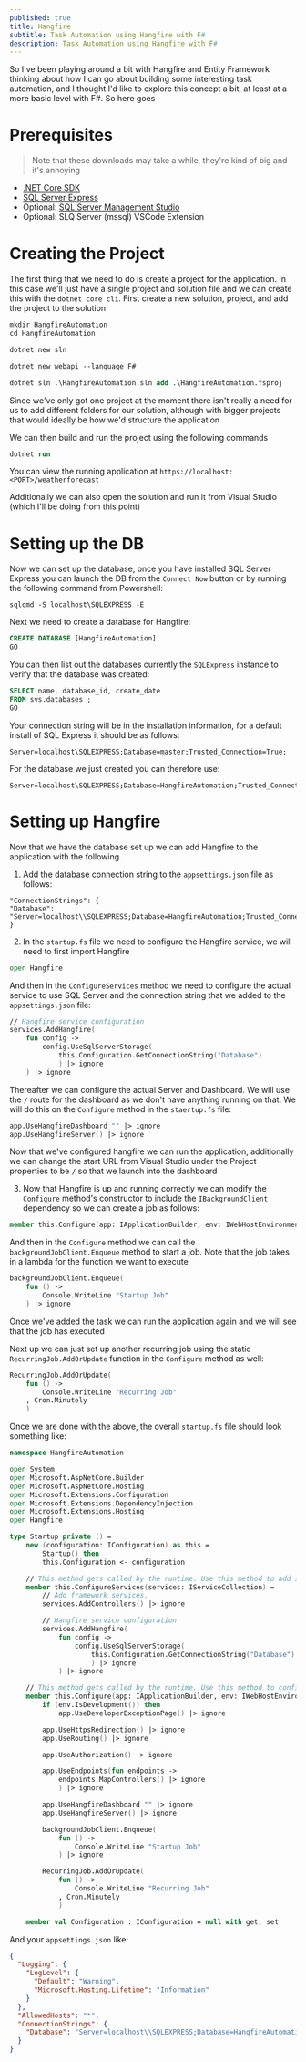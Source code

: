 ```yaml
---
published: true
title: Hangfire
subtitle: Task Automation using Hangfire with F#
description: Task Automation using Hangfire with F#
---
```


So I've been playing around a bit with Hangfire and Entity Framework thinking about how I can go about building some interesting task automation, and I thought I'd like to explore this concept a bit, at least at a more basic level with F#. So here goes

# Prerequisites

> Note that these downloads may take a while, they're kind of big and it's annoying

- [.NET Core SDK](https://dotnet.microsoft.com/download)
- [SQL Server Express](https://www.microsoft.com/en-us/sql-server/sql-server-editions-express)
- Optional: [SQL Server Management Studio](https://docs.microsoft.com/en-us/sql/ssms/download-sql-server-management-studio-ssms?view=sql-server-ver15)
- Optional: SLQ Server (mssql) VSCode Extension

# Creating the Project

The first thing that we need to do is create a project for the application. In this case we'll just have a single project and solution file and we can create this with the `dotnet core cli`. First create a new solution, project, and add the project to the solution

```ps
mkdir HangfireAutomation
cd HangfireAutomation

dotnet new sln

dotnet new webapi --language F#

dotnet sln .\HangfireAutomation.sln add .\HangfireAutomation.fsproj
```

Since we've only got one project at the moment there isn't really a need for us to add different folders for our solution, although with bigger projects that would ideally be how we'd structure the application

We can then build and run the project using the following commands

```ps
dotnet run
```

You can view the running application at `https://localhost:<PORT>/weatherforecast`

Additionally we can also open the solution and run it from Visual Studio (which I'll be doing from this point)

# Setting up the DB

Now we can set up the database, once you have installed SQL Server Express you can launch the DB from the `Connect Now` button or by running the following command from Powershell:

```
sqlcmd -S localhost\SQLEXPRESS -E
```

Next we need to create a database for Hangfire:

```sql
CREATE DATABASE [HangfireAutomation]
GO
```

You can then list out the databases currently the `SQLExpress` instance to verify that the database was created:

```sql
SELECT name, database_id, create_date
FROM sys.databases ;
GO
```

Your connection string will be in the installation information, for a default install of SQL Express it should be as follows:

```
Server=localhost\SQLEXPRESS;Database=master;Trusted_Connection=True;
```

For the database we just created you can therefore use:

```
Server=localhost\SQLEXPRESS;Database=HangfireAutomation;Trusted_Connection=True;
```

# Setting up Hangfire

Now that we have the database set up we can add Hangfire to the application with the following

1. Add the database connection string to the `appsettings.json` file as follows:

```
"ConnectionStrings": {
"Database": "Server=localhost\\SQLEXPRESS;Database=HangfireAutomation;Trusted_Connection=True;"
}
```

2. In the `startup.fs` file we need to configure the Hangfire service, we will need to first import Hangfire

```fs
open Hangfire
```

And then in the `ConfigureServices` method we need to configure the actual service to use SQL Server and the connection string that we added to the `appsettings.json` file:

```fs
// Hangfire service configuration
services.AddHangfire(
    fun config ->
        config.UseSqlServerStorage(
            this.Configuration.GetConnectionString("Database")
            ) |> ignore
    ) |> ignore
```

Thereafter we can configure the actual Server and Dashboard. We will use the `/` route for the dashboard as we don't have anything running on that. We will do this on the `Configure` method in the `staertup.fs` file:

```fs
app.UseHangfireDashboard "" |> ignore
app.UseHangfireServer() |> ignore
```

Now that we've configured hangfire we can run the application, additionally we can change the start URL from Visual Studio under the Project properties to be `/` so that we launch into the dashboard

3. Now that Hangfire is up and running correctly we can modify the `Configure` method's constructor to include the `IBackgroundClient` dependency so we can create a job as follows:

```fs
member this.Configure(app: IApplicationBuilder, env: IWebHostEnvironment, backgroundJobClient: IBackgroundJobClient) =
```

And then in the `Configure` method we can call the `backgroundJobClient.Enqueue` method to start a job. Note that the job takes in a lambda for the function we want to execute

```fs
backgroundJobClient.Enqueue(
    fun () ->
        Console.WriteLine "Startup Job"
    ) |> ignore
```

Once we've added the task we can run the application again and we will see that the job has executed

Next up we can just set up another recurring job using the static `RecurringJob.AddOrUpdate` function in the `Configure` method as well:

```fs
RecurringJob.AddOrUpdate(
    fun () ->
        Console.WriteLine "Recurring Job"
    , Cron.Minutely
    )
```

Once we are done with the above, the overall `startup.fs` file should look something like:

```fs
namespace HangfireAutomation

open System
open Microsoft.AspNetCore.Builder
open Microsoft.AspNetCore.Hosting
open Microsoft.Extensions.Configuration
open Microsoft.Extensions.DependencyInjection
open Microsoft.Extensions.Hosting
open Hangfire

type Startup private () =
    new (configuration: IConfiguration) as this =
        Startup() then
        this.Configuration <- configuration

    // This method gets called by the runtime. Use this method to add services to the container.
    member this.ConfigureServices(services: IServiceCollection) =
        // Add framework services.
        services.AddControllers() |> ignore

        // Hangfire service configuration
        services.AddHangfire(
            fun config ->
                config.UseSqlServerStorage(
                    this.Configuration.GetConnectionString("Database")
                    ) |> ignore
            ) |> ignore

    // This method gets called by the runtime. Use this method to configure the HTTP request pipeline.
    member this.Configure(app: IApplicationBuilder, env: IWebHostEnvironment, backgroundJobClient: IBackgroundJobClient) =
        if (env.IsDevelopment()) then
            app.UseDeveloperExceptionPage() |> ignore

        app.UseHttpsRedirection() |> ignore
        app.UseRouting() |> ignore

        app.UseAuthorization() |> ignore

        app.UseEndpoints(fun endpoints ->
            endpoints.MapControllers() |> ignore
            ) |> ignore

        app.UseHangfireDashboard "" |> ignore
        app.UseHangfireServer() |> ignore

        backgroundJobClient.Enqueue(
            fun () ->
                Console.WriteLine "Startup Job"
            ) |> ignore

        RecurringJob.AddOrUpdate(
            fun () ->
                Console.WriteLine "Recurring Job"
            , Cron.Minutely
            )

    member val Configuration : IConfiguration = null with get, set
```

And your `appsettings.json` like:

```json
{
  "Logging": {
    "LogLevel": {
      "Default": "Warning",
      "Microsoft.Hosting.Lifetime": "Information"
    }
  },
  "AllowedHosts": "*",
  "ConnectionStrings": {
    "Database": "Server=localhost\\SQLEXPRESS;Database=HangfireAutomation;Trusted_Connection=True;"
  }
}
```
